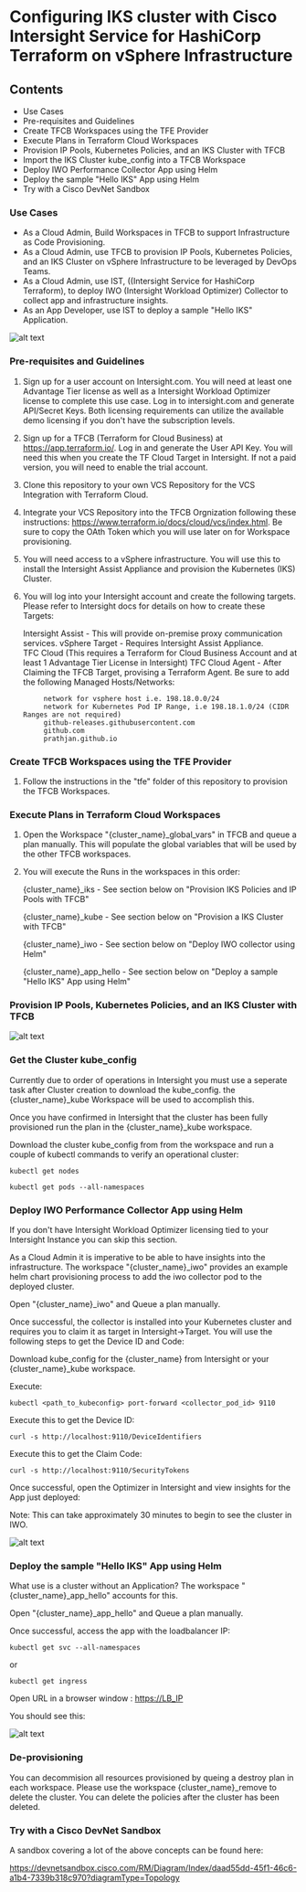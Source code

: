 # Configuring IKS cluster with Cisco Intersight Service for HashiCorp Terraform on vSphere Infrastructure

## Contents

* Use Cases
* Pre-requisites and Guidelines
* Create TFCB Workspaces using the TFE Provider
* Execute Plans in Terraform Cloud Workspaces
* Provision IP Pools, Kubernetes Policies, and an IKS Cluster with TFCB
* Import the IKS Cluster kube_config into a TFCB Workspace
* Deploy IWO Performance Collector App using Helm
* Deploy the sample "Hello IKS" App using Helm
* Try with a Cisco DevNet Sandbox

### Use Cases

* As a Cloud Admin, Build Workspaces in TFCB to support Infrastructure as Code Provisioning.
* As a Cloud Admin, use TFCB to provision IP Pools, Kubernetes Policies, and an IKS Cluster on vSphere Infrastructure to be leveraged by DevOps Teams.
* As a Cloud Admin, use IST, ((Intersight Service for HashiCorp Terraform), to deploy IWO (Intersight Workload Optimizer) Collector to collect app and infrastructure insights.
* As an App Developer, use IST to deploy a sample "Hello IKS" Application.

![alt text](https://github.com/prathjan/images/blob/main/iksnew.png?raw=true)

### Pre-requisites and Guidelines

1. Sign up for a user account on Intersight.com. You will need at least one Advantage Tier license as well as a Intersight Workload Optimizer license to complete this use case. Log in to intersight.com and generate API/Secret Keys.  Both licensing requirements can utilize the available demo licensing if you don't have the subscription levels.

2. Sign up for a TFCB (Terraform for Cloud Business) at <https://app.terraform.io/>. Log in and generate the User API Key. You will need this when you create the TF Cloud Target in Intersight.  If not a paid version, you will need to enable the trial account.

3. Clone this repository to your own VCS Repository for the VCS Integration with Terraform Cloud.

4. Integrate your VCS Repository into the TFCB Orgnization following these instructions: <https://www.terraform.io/docs/cloud/vcs/index.html>.  Be sure to copy the OAth Token which you will use later on for Workspace provisioning.

5. You will need access to a vSphere infrastructure.  You will use this to install the Intersight Assist Appliance and provision the Kubernetes (IKS) Cluster.

6. You will log into your Intersight account and create the following targets. Please refer to Intersight docs for details on how to create these Targets:

    Intersight Assist - This will provide on-premise proxy communication services.
    vSphere Target - Requires Intersight Assist Appliance.  
    TFC Cloud (This requires a Terraform for Cloud Business Account and at least 1 Advantage Tier License in Intersight)
    TFC Cloud Agent - After Claiming the TFCB Target, provising a Terraform Agent.  Be sure to add the following Managed Hosts/Networks:

            network for vsphere host i.e. 198.18.0.0/24
            network for Kubernetes Pod IP Range, i.e 198.18.1.0/24 (CIDR Ranges are not required)
            github-releases.githubusercontent.com
            github.com
            prathjan.github.io

### Create TFCB Workspaces using the TFE Provider

1. Follow the instructions in the "tfe" folder of this repository to provision the TFCB Workspaces.

### Execute Plans in Terraform Cloud Workspaces

1. Open the Workspace "{cluster_name}_global_vars" in TFCB and queue a plan manually. This will populate the global variables that will be used by the other TFCB workspaces.

2. You will execute the Runs in the workspaces in this order:

    {cluster_name}_iks - See section below on "Provision IKS Policies and IP Pools with TFCB"

    {cluster_name}_kube - See section below on "Provision a IKS Cluster with TFCB"

    {cluster_name}_iwo - See section below on "Deploy IWO collector using Helm"

    {cluster_name}_app_hello - See section below on "Deploy a sample "Hello IKS" App using Helm"

### Provision IP Pools, Kubernetes Policies, and an IKS Cluster with TFCB

![alt text](https://github.com/prathjan/images/blob/main/prof.png?raw=true)

### Get the Cluster kube_config

Currently due to order of operations in Intersight you must use a seperate task after Cluster creation to download the kube_config.  the {cluster_name}_kube Workspace will be used to accomplish this.

Once you have confirmed in Intersight that the cluster has been fully provisioned run the plan in the {cluster_name}_kube workspace.

Download the cluster kube_config from from the workspace and run a couple of kubectl commands to verify an operational cluster:

    kubectl get nodes

    kubectl get pods --all-namespaces

### Deploy IWO Performance Collector App using Helm

If you don't have Intersight Workload Optimizer licensing tied to your Intersight Instance you can skip this section.

As a Cloud Admin it is imperative to be able to have insights into the infrastructure. The workspace "{cluster_name}_iwo" provides an example helm chart provisioning process to add the iwo collector pod to the deployed cluster.

Open "{cluster_name}_iwo" and Queue a plan manually.

Once successful, the collector is installed into your Kubernetes cluster and requires you to claim it as target in Intersight->Target. You will use the following steps to get the Device ID and Code:

Download kube_config for the {cluster_name} from Intersight or your {cluster_name}_kube workspace.

Execute:

    kubectl <path_to_kubeconfig> port-forward <collector_pod_id> 9110

Execute this to get the Device ID:

    curl -s http://localhost:9110/DeviceIdentifiers

Execute this to get the Claim Code:

    curl -s http://localhost:9110/SecurityTokens

Once successful, open the Optimizer in Intersight and view insights for the App just deployed:

Note: This can take approximately 30 minutes to begin to see the cluster in IWO.

![alt text](https://github.com/prathjan/images/blob/main/insights.png?raw=true)

### Deploy the sample "Hello IKS" App using Helm

What use is a cluster without an Application? The workspace "{cluster_name}_app_hello" accounts for this.

Open "{cluster_name}_app_hello" and Queue a plan manually.

Once successful, access the app with the loadbalancer IP:

    kubectl get svc --all-namespaces

or

    kubectl get ingress

Open URL in a browser window : <https://LB_IP>

You should see this:

![alt text](https://github.com/prathjan/images/blob/main/helloiks.png?raw=true)

### De-provisioning

You can decommision all resources provisioned by queing a destroy plan in each workspace. Please use the workspace {cluster_name}_remove to delete the cluster. You can delete the policies after the cluster has been deleted.

### Try with a Cisco DevNet Sandbox

A sandbox covering a lot of the above concepts can be found here:

<https://devnetsandbox.cisco.com/RM/Diagram/Index/daad55dd-45f1-46c6-a1b4-7339b318c970?diagramType=Topology>
